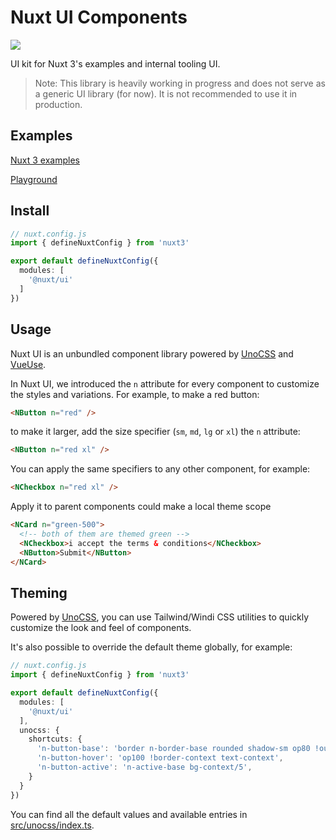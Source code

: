 # Nuxt UI Components

<a href="https://www.npmjs.com/package/@nuxt/ui"><img src="https://img.shields.io/npm/v/@nuxt/ui?color=a1b858&label="></a>

UI kit for Nuxt 3's examples and internal tooling UI.

> Note: This library is heavily working in progress and does not serve as a generic UI library (for now). It is not recommended to use it in production.

## Examples

[Nuxt 3 examples](https://github.com/nuxt/framework/tree/main/examples)

[Playground](https://nuxt-ui-playground.vercel.app/)

## Install

```ts
// nuxt.config.js
import { defineNuxtConfig } from 'nuxt3'

export default defineNuxtConfig({
  modules: [
    '@nuxt/ui'
  ]
})
```

## Usage

Nuxt UI is an unbundled component library powered by [UnoCSS](https://github.com/antfu/unocss) and [VueUse](https://vueuse.org/).

In Nuxt UI, we introduced the `n` attribute for every component to customize the styles and variations. For example, to make a red button:

```html
<NButton n="red" />
```

to make it larger, add the size specifier (`sm`, `md`, `lg` or `xl`) the `n` attribute:

```html
<NButton n="red xl" />
```

You can apply the same specifiers to any other component, for example:

```html
<NCheckbox n="red xl" />
```

Apply it to parent components could make a local theme scope

```html
<NCard n="green-500">
  <!-- both of them are themed green -->
  <NCheckbox>i accept the terms & conditions</NCheckbox>
  <NButton>Submit</NButton>
</NCard>
```

## Theming

Powered by [UnoCSS](https://github.com/antfu/unocss), you can use Tailwind/Windi CSS utilities to quickly customize the look and feel of components.

It's also possible to override the default theme globally, for example:

```ts
// nuxt.config.js
import { defineNuxtConfig } from 'nuxt3'

export default defineNuxtConfig({
  modules: [
    '@nuxt/ui'
  ],
  unocss: {
    shortcuts: {
      'n-button-base': 'border n-border-base rounded shadow-sm op80 !outline-none',
      'n-button-hover': 'op100 !border-context text-context',
      'n-button-active': 'n-active-base bg-context/5',
    }
  }
})
```

You can find all the default values and available entries in [src/unocss/index.ts](./src/unocss/index.ts).

